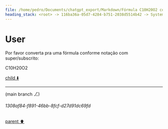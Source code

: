 ```yaml
---
file: /home/pedro/Documents/chatgpt_export/Markdown/Fórmula C10H20O2 com Subscritos.md
heading_stack: <root> -> 116ba36a-05d7-4284-b751-2038d5514b42 -> System -> 64fad678-760a-4167-801c-512095e6b6b9 -> System -> aaa2c72b-57a4-46cd-a6e0-ae3f9e39478b -> User
---
```

# User

Por favor converta pra uma fórmula conforme notação com super/subscrito:

C10H20O2

[child ⬇️](#1308af84-f891-46bb-8fcf-d27d91dc69fd)

---

(main branch ⎇)
###### 1308af84-f891-46bb-8fcf-d27d91dc69fd
[parent ⬆️](#aaa2c72b-57a4-46cd-a6e0-ae3f9e39478b)

